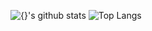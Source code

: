 ![{}'s github stats](https://github-readme-stats.vercel.app/api?username=kch1285&show_icons=true&&theme=highcontrast)
![Top Langs](https://github-readme-stats.vercel.app/api/top-langs/?username=kch1285&layout=compact&hide=csharp)
